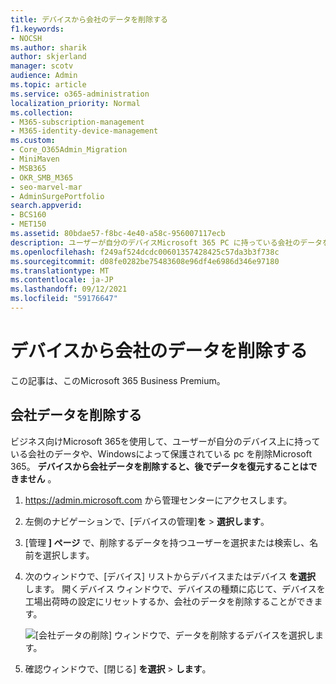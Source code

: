 ```yaml
---
title: デバイスから会社のデータを削除する
f1.keywords:
- NOCSH
ms.author: sharik
author: skjerland
manager: scotv
audience: Admin
ms.topic: article
ms.service: o365-administration
localization_priority: Normal
ms.collection:
- M365-subscription-management
- M365-identity-device-management
ms.custom:
- Core_O365Admin_Migration
- MiniMaven
- MSB365
- OKR_SMB_M365
- seo-marvel-mar
- AdminSurgePortfolio
search.appverid:
- BCS160
- MET150
ms.assetid: 80bdae57-f8bc-4e40-a58c-956007117ecb
description: ユーザーが自分のデバイスMicrosoft 365 PC に持っている会社のデータを削除するには、ビジネス向けアプリをWindowsしてください。
ms.openlocfilehash: f249af524dcdc00601357428425c57da3b3f738c
ms.sourcegitcommit: d08fe0282be75483608e96df4e6986d346e97180
ms.translationtype: MT
ms.contentlocale: ja-JP
ms.lasthandoff: 09/12/2021
ms.locfileid: "59176647"
---
```

# <a name="remove-company-data-from-devices"></a>デバイスから会社のデータを削除する

この記事は、このMicrosoft 365 Business Premium。

## <a name="remove-company-data"></a>会社データを削除する

ビジネス向けMicrosoft 365を使用して、ユーザーが自分のデバイス上に持っている会社の[](app-protection-settings-for-android-and-ios.md)データや[](protection-settings-for-windows-10-devices.md)、Windowsによって保護されている pc を削除Microsoft 365。 **デバイスから会社データを削除すると、後でデータを復元することはできません** 。 
  
1. <a href="https://go.microsoft.com/fwlink/p/?linkid=837890" target="_blank">https://admin.microsoft.com</a> から管理センターにアクセスします。
    
2. 左側のナビゲーションで、[デバイスの管理]**を** \> **選択します**。  
  
3. [管理 **] ページ** で、削除するデータを持つユーザーを選択または検索し、名前を選択します。 
    
4. 次のウィンドウで、[デバイス] リストからデバイスまたはデバイス **を選択** します。 開くデバイス ウィンドウで、デバイスの種類に応じて、デバイスを工場出荷時の設定にリセットするか、会社のデータを削除することができます。 
    
    ![[会社データの削除] ウィンドウで、データを削除するデバイスを選択します。](../../media/resetorremove.png)
  
5. 確認ウィンドウで、[閉じる] **を選択** \> **します**。
    


